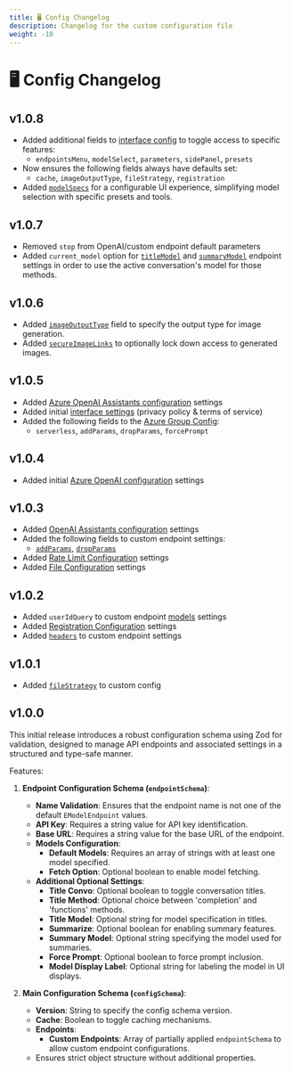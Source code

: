 ```yaml
---
title: 🖥️ Config Changelog
description: Changelog for the custom configuration file
weight: -10
---
```


# 🖥️ Config Changelog

## v1.0.8

- Added additional fields to [interface config](./custom_config.md#interface-object-structure) to toggle access to specific features:
    - `endpointsMenu`, `modelSelect`, `parameters`, `sidePanel`, `presets`
- Now ensures the following fields always have defaults set:
    - `cache`, `imageOutputType`, `fileStrategy`, `registration`
- Added [`modelSpecs`](./custom_config.md#model-specs-object-structure) for a configurable UI experience, simplifying model selection with specific presets and tools.

## v1.0.7

- Removed `stop` from OpenAI/custom endpoint default parameters
- Added `current_model` option for [`titleModel`](./custom_config.md#titlemodel) and [`summaryModel`](./custom_config.md#summarymodel) endpoint settings in order to use the active conversation's model for those methods.

## v1.0.6

- Added [`imageOutputType`](./custom_config.md#imageoutputtype) field to specify the output type for image generation.
- Added [`secureImageLinks`](./custom_config.md#secureimagelinks) to optionally lock down access to generated images.

## v1.0.5

- Added [Azure OpenAI Assistants configuration](./custom_config.md#assistants) settings
- Added initial [interface settings](./custom_config.md#interface-object-structure) (privacy policy & terms of service)
- Added the following fields to the [Azure Group Config](./custom_config.md#group-object-structure):
    - `serverless`, `addParams`, `dropParams`, `forcePrompt`

## v1.0.4

- Added initial [Azure OpenAI configuration](./custom_config.md#azure-openai-object-structure) settings

## v1.0.3

- Added [OpenAI Assistants configuration](./custom_config.md#assistants-endpoint-object-structure) settings
- Added the following fields to custom endpoint settings:
    - [`addParams`](./custom_config.md#addparams), [`dropParams`](./custom_config.md#dropparams)
- Added [Rate Limit Configuration](./custom_config.md#ratelimits) settings
- Added [File Configuration](./custom_config.md#fileconfig) settings

## v1.0.2
- Added `userIdQuery` to custom endpoint [models](./custom_config.md#models) settings
- Added [Registration Configuration](./custom_config.md#registration) settings
- Added [`headers`](./custom_config.md#headers) to custom endpoint settings

## v1.0.1
- Added [`fileStrategy`](./custom_config.md#filestrategy) to custom config

## v1.0.0

This initial release introduces a robust configuration schema using Zod for validation, designed to manage API endpoints and associated settings in a structured and type-safe manner.

Features:

1. **Endpoint Configuration Schema (`endpointSchema`)**:
   - **Name Validation**: Ensures that the endpoint name is not one of the default `EModelEndpoint` values.
   - **API Key**: Requires a string value for API key identification.
   - **Base URL**: Requires a string value for the base URL of the endpoint.
   - **Models Configuration**:
     - **Default Models**: Requires an array of strings with at least one model specified.
     - **Fetch Option**: Optional boolean to enable model fetching.
   - **Additional Optional Settings**:
     - **Title Convo**: Optional boolean to toggle conversation titles.
     - **Title Method**: Optional choice between 'completion' and 'functions' methods.
     - **Title Model**: Optional string for model specification in titles.
     - **Summarize**: Optional boolean for enabling summary features.
     - **Summary Model**: Optional string specifying the model used for summaries.
     - **Force Prompt**: Optional boolean to force prompt inclusion.
     - **Model Display Label**: Optional string for labeling the model in UI displays.

2. **Main Configuration Schema (`configSchema`)**:
   - **Version**: String to specify the config schema version.
   - **Cache**: Boolean to toggle caching mechanisms.
   - **Endpoints**:
     - **Custom Endpoints**: Array of partially applied `endpointSchema` to allow custom endpoint configurations.
   - Ensures strict object structure without additional properties.

